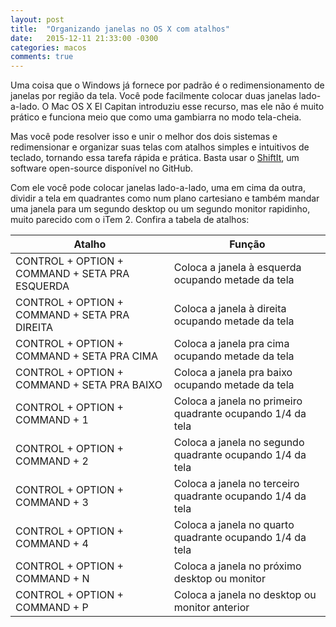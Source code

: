 ```yaml
---
layout: post
title:  "Organizando janelas no OS X com atalhos"
date:   2015-12-11 21:33:00 -0300
categories: macos
comments: true
---
```

Uma coisa que o Windows já fornece por padrão é o redimensionamento de janelas por região da tela. Você pode facilmente colocar duas janelas lado-a-lado. O Mac OS X El Capitan introduziu esse recurso, mas ele não é muito prático e funciona meio que como uma gambiarra no modo tela-cheia.

Mas você pode resolver isso e unir o melhor dos dois sistemas e redimensionar e organizar suas telas com atalhos simples e intuitivos de teclado, tornando essa tarefa rápida e prática. Basta usar o [ShiftIt](https://github.com/fikovnik/ShiftIt), um software open-source disponível no GitHub.

Com ele você pode colocar janelas lado-a-lado, uma em cima da outra, dividir a tela em quadrantes como num plano cartesiano e também mandar uma janela para um segundo desktop ou um segundo monitor rapidinho, muito parecido com o iTem 2. Confira a tabela de atalhos:

| Atalho	                                        | Função                                                        |
|---------------------------------------------------|---------------------------------------------------------------|
| CONTROL + OPTION + COMMAND + SETA PRA ESQUERDA	| Coloca a janela à esquerda ocupando metade da tela            |
| CONTROL + OPTION + COMMAND + SETA PRA DIREITA 	| Coloca a janela à direita ocupando metade da tela             |
| CONTROL + OPTION + COMMAND + SETA PRA CIMA	    | Coloca a janela pra cima ocupando metade da tela              |
| CONTROL + OPTION + COMMAND + SETA PRA BAIXO	    | Coloca a janela pra baixo ocupando metade da tela             |
| CONTROL + OPTION + COMMAND + 1	                | Coloca a janela no primeiro quadrante ocupando 1/4 da tela    |
| CONTROL + OPTION + COMMAND + 2	                | Coloca a janela no segundo quadrante ocupando 1/4 da tela     |
| CONTROL + OPTION + COMMAND + 3	                | Coloca a janela no terceiro quadrante ocupando 1/4 da tela    |
| CONTROL + OPTION + COMMAND + 4	                | Coloca a janela no quarto quadrante ocupando 1/4 da tela      |
| CONTROL + OPTION + COMMAND + N	                | Coloca a janela no próximo desktop ou monitor                 |
| CONTROL + OPTION + COMMAND + P	                | Coloca a janela no desktop ou monitor anterior                |
